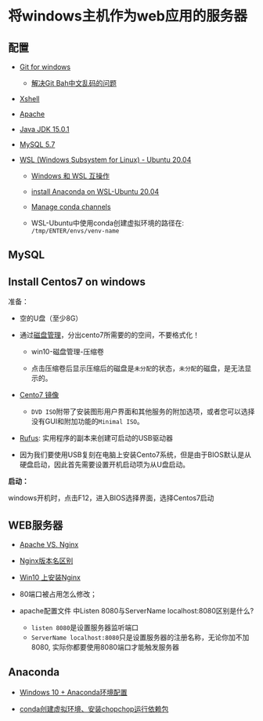 # 将windows主机作为web应用的服务器

## 配置

* [Git for windows](http://blog.csdn.net/woodcorpse/article/details/79313846)

  + [解决Git Bah中文乱码的问题](https://blog.csdn.net/jfsufeng/article/details/79219673)

* [Xshell](https://www.filehorse.com/download-xshell-free/download/)

* [Apache](https://www.apachehaus.com/cgi-bin/download.plx)

* [Java JDK 15.0.1]()

* [MySQL 5.7]()

* [WSL (Windows Subsystem for Linux) - Ubuntu 20.04](https://docs.microsoft.com/en-us/windows/wsl/install-win10)

  + [Windows 和 WSL 互操作](https://docs.microsoft.com/zh-cn/windows/wsl/interop)
  
  + [install Anaconda on WSL-Ubuntu 20.04](https://linuxize.com/post/how-to-install-anaconda-on-ubuntu-20-04/)
  
  + [Manage conda channels](https://docs.conda.io/projects/conda/en/latest/user-guide/tasks/manage-channels.html)
  
  + WSL-Ubuntu中使用conda创建虚拟环境的路径在: `/tmp/ENTER/envs/venv-name`

## MySQL


## Install Centos7 on windows

准备：

* 空的U盘（至少8G）

* 通过[磁盘管理](https://zhuanlan.zhihu.com/p/52141844)，分出cento7所需要的的空间，不要格式化！

  + win10-磁盘管理-压缩卷
  
  + 点击压缩卷后显示压缩后的磁盘是`未分配`的状态，`未分配`的磁盘，是无法显示的。

* [Cento7 镜像](https://www.centos.org/download/)

  + `DVD ISO`附带了安装图形用户界面和其他服务的附加选项，或者您可以选择没有GUI和附加功能的`Minimal ISO`。

* [Rufus](https://rufus.ie/): 实用程序的副本来创建可启动的USB驱动器

* 因为我们要使用USB复刻在电脑上安装Cento7系统，但是由于BIOS默认是从硬盘启动，因此首先需要设置开机启动项为从U盘启动。

**启动：**

windows开机时，点击F12，进入BIOS选择界面，选择Centos7启动

## WEB服务器

* [Apache VS. Nginx](https://yq.aliyun.com/articles/586791)

* [Nginx版本名区别](https://www.cnblogs.com/ppgs8903/p/4343259.html)

* [Win10 上安装Nginx](https://www.jianshu.com/p/d2f30962e8ce)

* 80端口被占用怎么修改；

* apache配置文件 中Listen 8080与ServerName localhost:8080区别是什么?

  + `listen 8080`是设置服务器监听端口
  + `ServerName localhost:8080`只是设置服务器的注册名称，无论你加不加8080, 实际你都要使用8080端口才能触发服务器

## Anaconda

* [Windows 10 + Anaconda环境配置](https://blog.csdn.net/u013211009/article/details/78437098)

* [conda创建虚拟环境、安装chopchop运行依赖包](https://github.com/ludidiya/iSynBio-PD/blob/main/chopchop_test.md)


